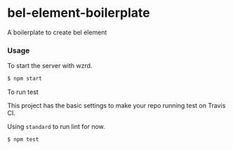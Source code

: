 # bel-element-boilerplate
A boilerplate to create bel element

### Usage

To start the server with wzrd.

```sh
$ npm start
```

To run test

This project has the basic settings to make your repo running test on Travis CI.

Using `standard` to run lint for now.

```sh
$ npm test
```
